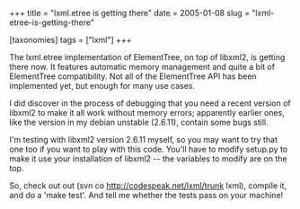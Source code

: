 +++
title = "lxml.etree is getting there"
date = 2005-01-08
slug = "lxml-etree-is-getting-there"

[taxonomies]
tags = ["lxml"]
+++

The lxml.etree implementation of ElementTree, on top of libxml2, is
getting there now. It features automatic memory management and quite a
bit of ElementTree compatibility. Not all of the ElementTree API has
been implemented yet, but enough for many use cases.

I did discover in the process of debugging that you need a recent
version of libxml2 to make it all work without memory errors; apparently
earlier ones, like the version in my debian unstable (2.6.11), contain
some bugs still.

I'm testing with libxml2 version 2.6.11 myself, so you may want to try
that one too if you want to play with this code. You'll have to modify
setup.py to make it use your installation of libxml2 -- the variables to
modify are on the top.

So, check out out (svn co <http://codespeak.net/lxml/trunk> lxml),
compile it, and do a 'make test'. And tell me whether the tests pass on
your machine!
